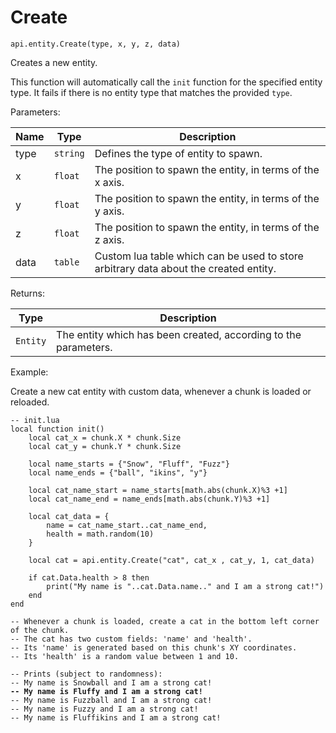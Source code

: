 # Create



`api.entity.Create(type, x, y, z, data)`

Creates a new entity.&#x20;

This function will automatically call the `init` function for the specified entity type. It fails if there is no entity type that matches the provided `type`.



Parameters:

| Name | Type     | Description                                                                          |
| ---- | -------- | ------------------------------------------------------------------------------------ |
| type | `string` | Defines the type of entity to spawn.                                                 |
| x    | `float`  | The position to spawn the entity, in terms of the x axis.                            |
| y    | `float`  | The position to spawn the entity, in terms of the y axis.                            |
| z    | `float`  | The position to spawn the entity, in terms of the z axis.                            |
| data | `table`  | Custom lua table which can be used to store arbitrary data about the created entity. |

Returns:

| Type     | Description                                                     |
| -------- | --------------------------------------------------------------- |
| `Entity` | The entity which has been created, according to the parameters. |



Example:

Create a new cat entity with custom data, whenever a chunk is loaded or reloaded.

<pre class="language-lua"><code class="lang-lua">-- init.lua
local function init()
    local cat_x = chunk.X * chunk.Size
    local cat_y = chunk.Y * chunk.Size   
    
    local name_starts = {"Snow", "Fluff", "Fuzz"}
    local name_ends = {"ball", "ikins", "y"}

    local cat_name_start = name_starts[math.abs(chunk.X)%3 +1]
    local cat_name_end = name_ends[math.abs(chunk.Y)%3 +1]

    local cat_data = {
        name = cat_name_start..cat_name_end, 
        health = math.random(10)
    }
    
    local cat = api.entity.Create("cat", cat_x , cat_y, 1, cat_data)
       
    if cat.Data.health > 8 then
        print("My name is "..cat.Data.name.." and I am a strong cat!")
    end
end

-- Whenever a chunk is loaded, create a cat in the bottom left corner of the chunk.
-- The cat has two custom fields: 'name' and 'health'.
-- Its 'name' is generated based on this chunk's XY coordinates.
-- Its 'health' is a random value between 1 and 10.

-- Prints (subject to randomness):
-- My name is Snowball and I am a strong cat!
<strong>-- My name is Fluffy and I am a strong cat!
</strong>-- My name is Fuzzball and I am a strong cat!
-- My name is Fuzzy and I am a strong cat!
-- My name is Fluffikins and I am a strong cat!
</code></pre>

